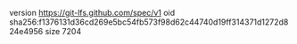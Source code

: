 version https://git-lfs.github.com/spec/v1
oid sha256:f1376131d36cd269e5bc54fb573f98d62c44740d19ff314371d1272d824e4956
size 7204
